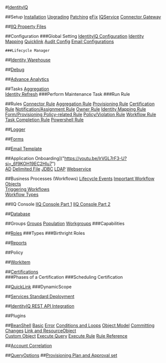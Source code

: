 #[IdentityIQ]("https://youtu.be/5xfPh3xOXhA?si=uUrDglkoR33QWRr9")

##Setup
	[Installation]("https://youtu.be/mYI_Iax_OMY?si=H-rMKK3SfGrepZzf")
	[Upgrading]("https://youtu.be/af62rh4lf-0?si=YNb8q09-GWf8TX79")
	[Patching]("https://youtu.be/7F_IP3P9gag?si=SktTsjK8kLdGmHsR")
	[eFix]("https://youtu.be/ngC1d81hFD4?si=XnfIlSEqwbVfN95p")
	[IQService]("https://youtu.be/UPmkNqsZdow?si=2eCaM4NpJwTqC1bh")
	[Connector Gateway]("https://youtu.be/9EJ3nXq3Jpw?si=bhh7USZeuv8ow-3K")

##[IIQ Property Files]("https://youtu.be/zngeUNU9ekI?si=Hc6ljlH1JSfKJafB")

##Configuration
	###Global Setting
		[IdentityIQ Configuration]("https://youtu.be/Fft0kpBMKB0?si=hARzqojDfSXLvldE")
		[Identity Mapping]("https://youtu.be/V8U3SL72mLo?si=YwQUqWRj9jt-b4jH")
		[Quicklink]("https://youtu.be/98jTMXuHlu0?si=mufI3zmCauRq1e3U")
		[Audit Config]("https://youtu.be/_mkfWyRUbKI?si=l9xaKfDkqZThKkfo")
		[Email Configurations]("https://youtu.be/R-YRVRnDgSs?si=wAjrIGUXCCPAQQdq")
		
	###Lifecycle Manager

##[Identity Warehouse]("https://youtu.be/UrYCIxFCYX8?si=kgWSjaYCOrV4-vB6")	

##[Debug]("https://youtu.be/d5_akkssuwk?si=Pky0IEVrYGIh18K-")

##[Advance Analytics]("https://youtu.be/2NIYeHjDKLM?si=1otOoMrvuA2Iwxgm")

##Tasks	
	[Aggregation]("https://youtu.be/2_gFCbf-fQ0?si=3LJiWLrFIlfnmIQE")	
	[Identity Refresh]("https://youtu.be/xXUZOdUuimM?si=YoCWGr9y5ziqN43g")
	###Perform Maintenance Task
	###Run Rule
	
##Rules
	[Connector Rule]("https://youtu.be/AVkg97S_d0k?si=KKMfuL_0ylFP3drU")
	[Aggregation Rule]("https://youtu.be/lxG07EQ7ThQ?si=nYfqj-MgRNjCmvC7")
	[Provisioning Rule]("https://youtu.be/BUb-QHrmk8E?si=hqDRoqm0OY6k4xJB")
	[Certification Rule]("https://youtu.be/BUb-QHrmk8E?si=ncsaYo3ZxQgytcYX")
	[Notification/Assignment Rule]("https://youtu.be/jcIk4l7Tq0Y?si=5UqIhECwiafbv_5p")
	[Owner Rule]("https://youtu.be/XSr0J0ngUzU?si=i945I6manrFSeeU5")
	[Identity Mapping Rule]("https://youtu.be/Bmi39GXYYZw?si=IgqkU-AXz2KG8Wob")
	[Form/Provisioning Policy-related Rule]("https://youtu.be/y9XPKoYP-jk?si=jcUJ1KYTwQxMDWr7")
	[Policy/Violation Rule]("https://youtu.be/y9XPKoYP-jk?si=ecCUU03Dmxg7Vvm7")
	[Workflow Rule]("https://youtu.be/gH3T9LYNGW4?si=L1VZsYWAhOXtCJVT")
	[Task Completion Rule]("https://youtu.be/bTOgrC0KcXk?si=FVO1RMEyZcnNNU0J")
	[Powershell Rule]("https://youtu.be/Pi-nsMQsUmE?si=-pegj0xCWtAcIWhf")

##[Logger]("https://youtu.be/mCAYomTBUp8?si=dScQAFLUDHtZKc52")

##[Forms]("https://youtu.be/_iK5UJGm9W8?si=21ae6CZJOXNhUKDF")

##[Email Template]("https://youtu.be/98jTMXuHlu0?si=mufI3zmCauRq1e3U")

##Application Onboarding]("https://youtu.be/IrVGL7rF3-U?si=_6f9KOH19EC2HIu7")	
	[AD]("https://youtu.be/dEGRE8ODaCE?si=LaLbwkbz8AmqzSuf")
	[Delimited File]("https://youtu.be/yizsQLpSkUo?si=GFpqab-cOOc0nhQb")
	[JDBC]("https://youtu.be/HJtbTZnuTIY?si=wtPRUXca3969JKps")
	[LDAP]("https://youtu.be/3f0KRO7WRhw?si=0ZWutEIEHKUgQRc2")
	[Webservice]("https://youtu.be/BItZdVNrXX0?si=REVBPjiLHHUbWy_9")
		
##Business Processes (Workflows)
	[Lifecycle Events]("https://youtu.be/qdMKo_We4Oc?si=01LdPxyioGTQTJFE")
	[Important Workflow Objects]("https://youtu.be/kIzzBAa0GEs?si=Jlc_u5qieumpxT7e")	
	[Triggering Workflows]("https://youtu.be/8IHRflQmmCU?si=WgMu1lbrvgJa564X")	
	[Workflow Types]("https://youtu.be/4dmzpjmC8YI?si=deEcb2fvQV30VX4L")
	
##IIQ Console
	[IIQ Console Part 1]("https://youtu.be/KDMxPXuIOWA?si=Wo2eFgR2B6RN5O4T")
	[IIQ Console Part 2]("https://youtu.be/KDMxPXuIOWA?si=Wo2eFgR2B6RN5O4T")

##[Database]("https://youtu.be/d1eFt-hHU3o?si=tzuUDJfM7Q6MOv_K")	
	
##Groups
	[Groups]("https://youtu.be/Z7NyGU7Livs?si=94avaCAKTaID7zn2")
	[Population]("https://youtu.be/rP8B43puovA?si=t8hXV4r8cSW7by2v")
	[Workgroups]("https://youtu.be/WhJalSOZ-88?si=_wP3T5_1z9J1CGPg")
	###Capabilities

##[Roles]("https://youtu.be/bRm_9LCV8hg?si=CwR-EDUh_JSVYF0X")
	###Types
	###Birthright Roles
	
##[Reports]("https://youtu.be/CJQJPFwoRHU?si=MsCXfO_eqbeF9RFi")
	
##Policy

##[Workitem]("https://youtu.be/q2U2b0o0b1E?si=NPX91elAzhBjJlWA")

##[Certifications]("https://youtu.be/WUZTVFwDA_k?si=I_2T9Oi2Xfqk5Uk2")	
	###Phases of a Certification
	###Scheduling Certification

##[QuickLink]("https://youtu.be/98jTMXuHlu0?si=mufI3zmCauRq1e3U")
	###DynamicScope
	
##[Services Standard Deployment]("https://youtu.be/0FyOApSSbZM?si=SrhctJs1HT6MVcyk")

##[IdentityIQ REST API Integration]("https://youtu.be/aJwBlzkN-Sw?si=7Cg4XAQyhyMTtW5f")

##Plugins
	
	
	
##[BeanShell]("https://youtu.be/NPkyzAqL9bU?si=7O6AJeje7ZBRaylu")
	[Basic]("https://youtu.be/H78Le3CEpxs?si=gvswYcJAyeKJR1rL")	
	[Error]("https://youtu.be/PbfRPmxJAa8?si=662EIigO05-K2Fk4")	
	[Conditions and Loops]("https://youtu.be/zU2_lO1KA94?si=8UEx7A_nnsp2ZMpj")
	[Object Model]("https://youtu.be/GLD5BvMhML0?si=eH_CdPXpo4wkx_no")
	[Committing Changes]("https://youtu.be/d9cpBgZGFcg?si=8Pj9jWi2wp2bWKxH")
	[Link and ResourceObject]("https://youtu.be/WOT-Ga-sCd4?si=zkiTczlW4FHfZsLR")	
	[Custom Object]("https://youtu.be/6Ebcz4-s95g?si=tQcWCj0YcxRryvtc")
	[Execute Query]("https://youtu.be/zgabzChe2IQ?si=KosFn45DgDv3USHP")
	[Execute Rule]("https://youtu.be/cKYQYPwmwgQ?si=-Ix7xg9O2FlIhYmK")
	[Rule Reference]("https://youtu.be/Pqfb0vyEXRI?si=133jgNse80cYd1g2")


##[Account Correlation]("https://youtu.be/p4HzMUgPRcs?si=aIC-ax9q2XNRGZQk")	

##[QueryOptions]("https://youtu.be/3GMHrQIdbjs?si=yTLb6ttVKVR3bwlc")
##[Provisioning Plan and Approval set]("https://youtu.be/PmeJZkCPjFs?si=lDTqnaPDQPePZwJU")